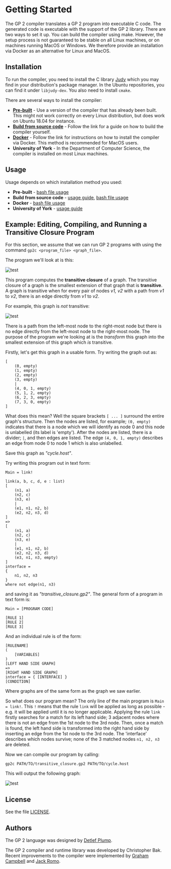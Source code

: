 # Getting Started

The GP 2 compiler translates a GP 2 program into executable C code. The generated code is executable with the support of the GP 2 library. There are two ways to set it up. You can build the compiler using make. However, the setup process is not guaranteed to be stable on all Linux machines, or on machines running MacOS or Windows. We therefore provide an installation via Docker as an alternative for Linux and MacOS.

## Installation

To run the compiler, you need to install the C library [Judy](http://judy.sourceforge.net/index.html) which you may find in your distribution's package manager. In the Ubuntu repositories, you can find it under ``libjudy-dev``. You also need to install ``cmake``.

There are several ways to install the compiler:

- [**Pre-built**](https://github.com/UoYCS-plasma/GP2/tree/gh-pages/pre-built) - Use a version of the compiler that has already been built. This might not work correctly on every Linux distribution, but does work on Ubuntu 18.04 for instance.
- [**Build from source code**](installation/buildcompiler) - Follow the link for a guide on how to build the compiler yourself.
- [**Docker**](installation/docker) - Follow the link for instructions on how to install the compiler via Docker. This method is recommended for MacOS users.
- **University of York** - In the Department of Computer Science, the compiler is installed on most Linux machines.

## Usage

Usage depends on which installation method you used:

- **Pre-built** - [bash file usage](usage/pre-built)
- **Build from source code** - [usage guide](usage/compiler), [bash file usage](https://github.com/UoYCS-plasma/GP2/tree/master/bin/compiler)
- **Docker** - [bash file usage](https://github.com/UoYCS-plasma/GP2/tree/master/bin/docker)
- **University of York** - [usage guide](usage/uoy)


## Example: Editing, Compiling, and Running a Transitive Closure Program

For this section, we assume that we can run GP 2 programs with using the command `gp2c <program_file> <graph_file>`.

The program we'll look at is this:

![test](images/link.png "A program for computing the transitive closure of a graph.")

This program computes the **transitive closure** of a graph. The transitive closure of a graph is the smallest extension of that graph that is **transitive**.
A graph is transitive when for every pair of nodes *v1, v2* with a path from *v1* to *v2*, there is an edge directly from *v1* to *v2*.

For example, this graph is *not* transitive:

![test](images/notrans.png "A non-transitive graph.")

There is a path from the left-most node to the right-most node but there is no edge directly from the left-most node to the right-most node. 
The purpose of the program we're looking at is the *transform* this graph into the smallest extension of this graph which *is* transitive. 

Firstly, let's get this graph in a usable form. Try writing the graph out as:

```
[
	(0, empty)
	(1, empty)
	(2, empty)
	(3, empty)
	|
	(4, 0, 1, empty)
	(5, 1, 2, empty)
	(6, 2, 3, empty)
	(7, 3, 0, empty)
]
```

What does this mean? Well the square brackets `[ ... ]` surround the entire graph's structure. Then the nodes are listed, for example; `(0, empty)` indicates that there is
a node which we will identify as node 0 and this node is unlabelled (its label is 'empty'). After the nodes are listed, there is a divider; `|`, and then edges are
listed. The edge `(4, 0, 1, empty)` describes an edge from node 0 to node 1 which is also unlabelled. 

Save this graph as *"cycle.host"*. 


Try writing this program out in text form:

```
Main = link!

link(a, b, c, d, e : list)
[
	(n1, a)
	(n2, c)
	(n3, e)
	|
	(e1, n1, n2, b)
	(e2, n2, n3, d)
]
=>
[
	(n1, a)
	(n2, c)
	(n3, e)
	|
	(e1, n1, n2, b)
	(e2, n2, n3, d)
	(e3, n1, n3, empty)
]
interface = 
{
	n1, n2, n3
}
where not edge(n1, n3)
```

and saving it as *"transitive_closure.gp2"*. The general form of a program in text form is:

```
Main = [PROGRAM CODE]

[RULE 1]
[RULE 2]
[RULE 3]
```

And an individual rule is of the form:

```
[RULENAME]
(
	[VARIABLES]
)
[LEFT HAND SIDE GRAPH]
=>
[RIGHT HAND SIDE GRAPH]
interface = { [INTERFACE] }
[CONDITION]
```

Where graphs are of the same form as the graph we saw earlier. 

So what does our program mean? The only line of the main program is `Main = link!`. This `!`  means that the rule `link` will be applied as long as possible - e.g. it will be applied
until it is no longer applicable. Applying the rule `link` firstly searches for a match for its left hand side; 3 adjacent nodes where there is not an edge
from the 1st node to the 3rd node. Then, once a match is found, the left hand side is transformed into the right hand side by inserting an edge from the 1st
node to the 3rd node. The 'interface' describes which nodes survive; none of the 3 matched nodes `n1, n2, n3` are deleted. 

Now we can compile our program by calling:

```
gp2c PATH/TO/transitive_closure.gp2 PATH/TO/cycle.host
```
This will output the following graph:

![test](images/trans.png "A transitive graph.")

## License

See the file [LICENSE](https://github.com/UoYCS-plasma/GP2/blob/master/LICENSE).

## Authors

The GP 2 language was designed by [Detlef Plump](http://www-users.cs.york.ac.uk/~det/).

The GP 2 compiler and runtime library was developed by Christopher Bak. Recent improvements to the compiler were implemented by [Graham Campbell](https://gjcampbell.co.uk/) and [Jack Romo](http://jackromo.com/).
